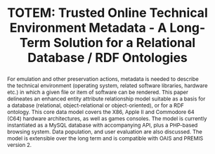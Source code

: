 ---
abstract: For emulation and other preservation actions, metadata is needed to describe
  the technical environment (operating system, related software libraries, hardware
  etc.) in which a given file or item of software can be rendered. This paper delineates
  an enhanced entity attribute relationship model suitable as a basis for a database
  (relational, object-relational or object-oriented), or for a RDF ontology. This
  core data model covers the X86, Apple II and Commodore 64 (C64) hardware architectures,
  as well as games consoles. The model is currently instantiated as a MySQL database
  with accompanying API, plus a PHP-based browsing system. Data population, and user
  evaluation are also discussed. The model is extensible over the long term and is
  compatible with OAIS and PREMIS version 2.
creators:
- Delve, Janet
- Ciuffreda, Antonio
- Konstantelos, Leo
date: null
document_url: https://services.phaidra.univie.ac.at/api/object/o:294265/download
grand_parent: iPRES
institutions: []
keywords:
- singapore
landing_page_url: https://phaidra.univie.ac.at/o:294265
language: eng
layout: publication
license: CC BY-SA 3.0 AT
notes_url: null
parent: iPRES 2011
publication_type: paper
size: 475058
slides_url: null
source_name: iPRES
title: 'TOTEM: Trusted Online Technical Environment Metadata - A Long-Term Solution
  for a Relational Database / RDF Ontologies'
year: 2011
---